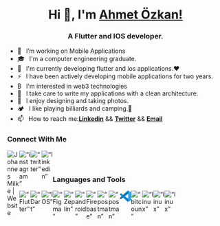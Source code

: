 
<h1 align="center"> Hi 👋, I'm <a href="https://www.linkedin.com/in/ahmetozkanio">Ahmet Özkan!</a></h1>
<h3 align="center">A Flutter and IOS developer.</h3>


- 🔭 &ensp;I’m working on Mobile Applications 
- 🎓 &ensp;I'm a computer engineering graduate.
- 📱 &ensp;I'm currently developing flutter and ios applications.❤️ 
- ⚡ &ensp;I have been actively developing mobile applications for two years.
- ₿ &ensp;I'm interested in web3 technologies
- 🌱 &ensp;I take care to write my applications with a clean architecture.
- 📸 &ensp;I enjoy designing and taking photos.
- 🏕️ &ensp;I like playing billiards and camping.🤟
- 📫 &ensp;How to reach me:[**Linkedin**][linkedin] && [**Twitter**][twitter] && [**Email**][email]

### Connect With Me

[<img align="left" alt="Johannes Milke | Website" width="28px" src="https://firebasestorage.googleapis.com/v0/b/web-johannesmilke.appspot.com/o/other%2Fsocial%2Fwebsite.png?alt=media" />][website]
[<img align="left" alt=“instagram” width="26px" src="https://www.vectorlogo.zone/logos/instagram/instagram-icon.svg" />][instagram]
[<img align="left" alt=“twitter” width="26px" src="https://www.vectorlogo.zone/logos/twitter/twitter-tile.svg" />][twitter]
[<img align="left" alt=“linkedin” width="26px" src="https://www.vectorlogo.zone/logos/linkedin/linkedin-tile.svg" />][linkedin]


<br />
<br />

### Languages and Tools
[<img align="left" alt=“Flutter” width="26px" src="https://www.vectorlogo.zone/logos/flutterio/flutterio-icon.svg" />][linkedin]
[<img align="left" alt=“Dart” width="26px"  src="https://www.vectorlogo.zone/logos/dartlang/dartlang-icon.svg" />][linkedin]
[<img align="left" alt=“IOS” width="26px" src="https://www.vectorlogo.zone/logos/swift/swift-icon.svg" />][linkedin]
[<img align="left" alt=“Figma” width="26px" src="https://www.vectorlogo.zone/logos/figma/figma-icon.svg" />][linkedin]
[<img align="left" alt=“Zeplin” width="26px" src="https://www.vectorlogo.zone/logos/zeplinio/zeplinio-icon.svg" />][linkedin]
[<img align="left" alt=“android” width="26px" src="https://www.vectorlogo.zone/logos/android/android-icon.svg" />][linkedin]
[<img align="left" alt=“Firebase” width="26px" src="https://www.vectorlogo.zone/logos/firebase/firebase-icon.svg" />][linkedin]
[<img align="left" alt=“postman” width="26px" src="https://www.vectorlogo.zone/logos/djangoproject/djangoproject-icon.svg" />][linkedin]
[<img align="left" alt=“postman” width="26px" src="https://www.vectorlogo.zone/logos/getpostman/getpostman-icon.svg" />][linkedin]
[<img align="left" alt=“Github” width="26px" src="https://raw.githubusercontent.com/github/explore/80688e429a7d4ef2fca1e82350fe8e3517d3494d/topics/visual-studio-code/visual-studio-code.png" />][linkedin]
[<img align="left" alt=“bitcoun” width="26px" src="https://www.vectorlogo.zone/logos/bitcoin/bitcoin-icon.svg" />][linkedin]
[<img align="left" alt=“linux” width="26px" src="https://www.vectorlogo.zone/logos/linux/linux-icon.svg" />][linkedin]
[<img align="left" alt=“linux” width="26px" src="https://www.vectorlogo.zone/logos/duckduckgo/duckduckgo-icon.svg" />][linkedin]
[<img align="left" alt=“linux” width="26px" src="https://www.vectorlogo.zone/logos/brave/brave-icon.svg" />][linkedin]



[website]: https://ahmetozkanio.github.io
[twitter]: https://twitter.com/intent/follow?original_referer=https%3A%2F%2Fgithub.com%2Fahmetozkanio&screen_name=ahmetozkanio
[linkedin]: https://linkedin.com/in/ahmetozkanio
[github]: https://github.com/ahmetozkanio
[instagram]: https://www.instagram.com/ahmetozkanio
[medium]: https://medium.com/@ahmetozkanio
[email]: mailto:ahmetozkanio@yahoo.com
